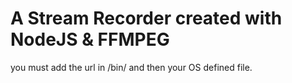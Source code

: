 # A Stream Recorder created with NodeJS & FFMPEG

you must add the url in /bin/ and then your OS defined file.